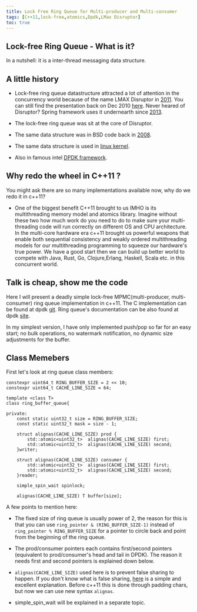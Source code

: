 ```yaml
---
title: Lock Free Ring Queue for Multi-producer and Multi-consumer
tags: [C++11,lock-free,atomics,Dpdk,LMax Disruptor]
toc: true
---
```

## Lock-free Ring Queue - What is it?
In a nutshell: it is a inter-thread messaging data structure. 

## A little history
* Lock-free ring queue datastructure attracted a lot of attention in the concurrency world because of the name LMAX Disruptor in [2011](http://www.oracle.com/us/corporate/press/512656).
You can still find the presentation back on Dec 2010 [here](https://www.infoq.com/presentations/LMAX). Never heared of Disruptor? Spring framework uses it undernearth since [2013](https://spring.io/blog/2013/11/12/it-can-t-just-be-big-data-it-has-to-be-fast-data-reactor-1-0-goes-ga).

* The lock-free ring queue was sit at the core of Disruptor.  

* The same data structure was in BSD code back in [2008](https://svnweb.freebsd.org/base/head/sys/sys/buf_ring.h?view=markup&pathrev=185162).  

* The same data structure is used in [linux kernel](http://lxr.free-electrons.com/source/include/linux/kfifo.h).

* Also in famous intel [DPDK framework](http://dpdk.org/browse/dpdk/tree/lib/librte_ring/rte_ring.h).  

## Why redo the wheel in C++11 ?  
You might ask there are so many implementations available now, why do we redo it in c++11?  

* One of the biggest benefit C++11 brought to us IMHO is its multithreading memory model and atomics library. Imagine without these two how much work do you need to do to make sure your multi-threading code will run correctly on different OS and CPU architecture. In the multi-core hardware era c++11 brought us powerful weapons that enable both sequential consistency and weakly ordered multithreading models for our multithreading programming to squeeze our hardware's true power. We have a good start then we can build up better world to compete with Java, Rust, Go, Clojure,Erlang, Haskell, Scala etc. in this concurrent world.

## Talk is cheap, show me the code  
Here I will present a deadly simple lock-free MPMC(multi-producer, multi-consumer) ring queue implementation in c++11. The C implementation can be found at dpdk [git](http://dpdk.org/browse/dpdk/tree/lib/librte_ring).
Ring queue's documentation can be also found at dpdk [site](http://dpdk.org/doc/guides/prog_guide/ring_lib.html). 

In my simplest version, I have only implemented push/pop so far for an easy start; no bulk operations, no watermark notification, no dynamic size adjustments for the buffer.  
## Class Memebers
First let's look at ring queue class members:  

```
constexpr uint64_t RING_BUFFER_SIZE = 2 << 10;
constexpr uint64_t CACHE_LINE_SIZE = 64;

template <class T>
class ring_buffer_queue{

private:
	const static uint32_t size = RING_BUFFER_SIZE;
	const static uint32_t mask = size - 1;

	struct alignas(CACHE_LINE_SIZE) prod {
		std::atomic<uint32_t>  alignas(CACHE_LINE_SIZE) first;
		std::atomic<uint32_t>  alignas(CACHE_LINE_SIZE) second;
	}writer;

	struct alignas(CACHE_LINE_SIZE) consumer {
		std::atomic<uint32_t>  alignas(CACHE_LINE_SIZE) first;
		std::atomic<uint32_t>  alignas(CACHE_LINE_SIZE) second;
	}reader;

	simple_spin_wait spinlock;

	alignas(CACHE_LINE_SIZE) T buffer[size];
```

A few points to mention here:

* The fixed size of ring queue is usually power of 2, the reason for this is that you can use ```ring_pointer & (RING_BUFFER_SIZE-1)``` instead of ```ring_pointer % RING_BUFFER_SIZE``` for a pointer to circle back and point from the beginning of the ring queue.  
 
*  The prod/consumer pointers each contains first/second pointers (equivalent  to prod/consumer's head and tail in DPDK). The reason it needs first and second pointers is explained down below.

* ```alignas(CACHE_LINE_SIZE)``` used here is to prevent false sharing to happen. If you don't know what is false sharing, [here](https://nativecoding.wordpress.com/2015/06/19/multithreading-multicore-programming-and-false-sharing-benchmark/) is a simple and excellent explanation. Before c++11 this is done through padding chars, but now we can use new syntax ```alignas```.

* simple_spin_wait will be explained in a separate topic.







